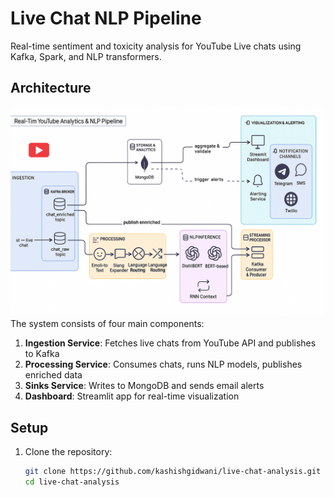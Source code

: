 # Live Chat NLP Pipeline
Real-time sentiment and toxicity analysis for YouTube Live chats using Kafka, Spark, and NLP transformers.

## Architecture

![diagram](architecture_diagram.png)
The system consists of four main components:
1. **Ingestion Service**: Fetches live chats from YouTube API and publishes to Kafka
2. **Processing Service**: Consumes chats, runs NLP models, publishes enriched data
3. **Sinks Service**: Writes to MongoDB and sends email alerts
4. **Dashboard**: Streamlit app for real-time visualization

## Setup

1. Clone the repository:
   ```bash
   git clone https://github.com/kashishgidwani/live-chat-analysis.git
   cd live-chat-analysis

